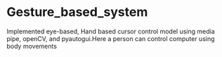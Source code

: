 # Gesture_based_system
Implemented eye-based, Hand based cursor control model using media pipe, openCV, and pyautogui.Here a person can control computer using body movements
